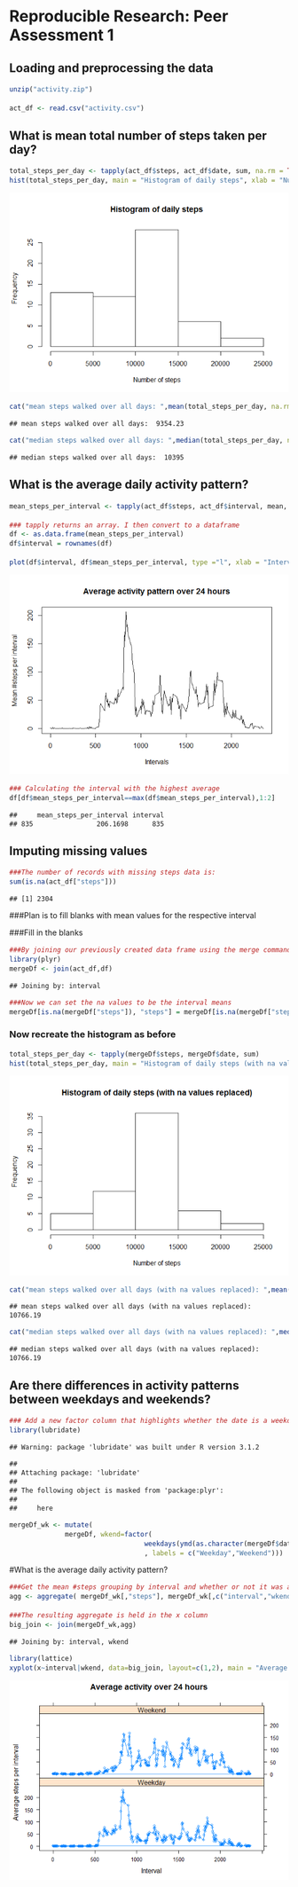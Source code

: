 # Reproducible Research: Peer Assessment 1


## Loading and preprocessing the data


```r
unzip("activity.zip")

act_df <- read.csv("activity.csv")
```

## What is mean total number of steps taken per day?

```r
total_steps_per_day <- tapply(act_df$steps, act_df$date, sum, na.rm = TRUE)
hist(total_steps_per_day, main = "Histogram of daily steps", xlab = "Number of steps")
```

![](./PA1_template_files/figure-html/unnamed-chunk-2-1.png) 

```r
cat("mean steps walked over all days: ",mean(total_steps_per_day, na.rm=TRUE), "\n")
```

```
## mean steps walked over all days:  9354.23
```

```r
cat("median steps walked over all days: ",median(total_steps_per_day, na.rm=TRUE), "\n")
```

```
## median steps walked over all days:  10395
```

## What is the average daily activity pattern?

```r
mean_steps_per_interval <- tapply(act_df$steps, act_df$interval, mean, na.rm = TRUE)

### tapply returns an array. I then convert to a dataframe
df <- as.data.frame(mean_steps_per_interval)
df$interval = rownames(df)

plot(df$interval, df$mean_steps_per_interval, type ="l", xlab = "Intervals", ylab = "Mean #steps per interval", main = "Average activity pattern over 24 hours")
```

![](./PA1_template_files/figure-html/unnamed-chunk-3-1.png) 

```r
### Calculating the interval with the highest average
df[df$mean_steps_per_interval==max(df$mean_steps_per_interval),1:2]
```

```
##     mean_steps_per_interval interval
## 835                206.1698      835
```

## Imputing missing values

```r
###The number of records with missing steps data is:
sum(is.na(act_df["steps"]))
```

```
## [1] 2304
```

###Plan is to fill blanks with mean values for the respective interval

###Fill in the blanks

```r
###By joining our previously created data frame using the merge command, we can access the mean values
library(plyr)
mergeDf <- join(act_df,df)
```

```
## Joining by: interval
```

```r
###Now we can set the na values to be the interval means
mergeDf[is.na(mergeDf["steps"]), "steps"] = mergeDf[is.na(mergeDf["steps"]),"mean_steps_per_interval"]
```

### Now recreate the histogram as before

```r
total_steps_per_day <- tapply(mergeDf$steps, mergeDf$date, sum)
hist(total_steps_per_day, main = "Histogram of daily steps (with na values replaced)", xlab = "Number of steps")
```

![](./PA1_template_files/figure-html/unnamed-chunk-6-1.png) 

```r
cat("mean steps walked over all days (with na values replaced): ",mean(total_steps_per_day, na.rm=TRUE), "\n")
```

```
## mean steps walked over all days (with na values replaced):  10766.19
```

```r
cat("median steps walked over all days (with na values replaced): ",median(total_steps_per_day, na.rm=TRUE), "\n")
```

```
## median steps walked over all days (with na values replaced):  10766.19
```

## Are there differences in activity patterns between weekdays and weekends?

```r
### Add a new factor column that highlights whether the date is a weekday or not
library(lubridate)
```

```
## Warning: package 'lubridate' was built under R version 3.1.2
```

```
## 
## Attaching package: 'lubridate'
## 
## The following object is masked from 'package:plyr':
## 
##     here
```

```r
mergeDf_wk <- mutate(
              mergeDf, wkend=factor(
                                  weekdays(ymd(as.character(mergeDf$date))) %in% c("Saturday", "Sunday")
                                  , labels = c("Weekday","Weekend")))
```

#What is the average daily activity pattern?

```r
###Get the mean #steps grouping by interval and whether or not it was a weekend
agg <- aggregate( mergeDf_wk[,"steps"], mergeDf_wk[,c("interval","wkend")], FUN = mean )

###The resulting aggregate is held in the x column
big_join <- join(mergeDf_wk,agg)
```

```
## Joining by: interval, wkend
```

```r
library(lattice)
xyplot(x~interval|wkend, data=big_join, layout=c(1,2), main = "Average activity over 24 hours", xlab = "Interval", ylab = "Average steps per interval", type = "o")
```

![](./PA1_template_files/figure-html/unnamed-chunk-8-1.png) 
